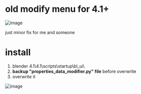 
# old modify menu for 4.1+

![image](https://github.com/734653/4356262214/assets/43321355/bab73c35-d423-4927-8aae-3146c9006650)

just minor fix for me and someone


# install
1. blender 4.1\4.1\scripts\startup\bl_ui\
2. **backup "properties_data_modifier.py" file** before overwrite
3. overwrite it

![image](https://github.com/734653/4356262214/assets/43321355/66234565-c5d8-4e8f-a64a-1ab359e6d555)

